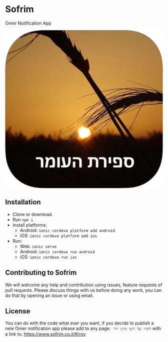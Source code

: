 # Sofrim
Omer Notification App

![Sofrim Logo](/src/assets/icon.png)

## Installation

- Clone or download.
- Run ```npm i```
- Install platforms:
    - Android: ```ionic cordova platform add android```
    - iOS: ```ionic cordova platform add ios```
- Run:
    - Web: ```ionic serve```
    - Android: ```ionic cordova run android```
    - iOS: ```ionic cordova run ios```


## Contributing to Sofrim
We will welcome any help and contribution using issues, feature requests of pull requests.
Please discuss things with us before doing any work, you can do that by opening an issue or using email.


## License

You can do with the code what ever you want, if you decide to publish a new Omer notification app please add to any page:  ``` לזכרו של רועי מינץ ז״ל``` with a link to: https://www.sofrim.co.il/#/roy


